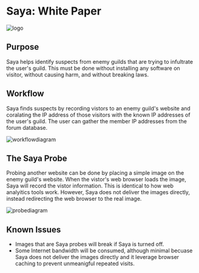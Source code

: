 # Saya: White Paper

![logo][logo]

## Purpose

Saya helps identify suspects from enemy guilds that are trying to infultrate the user's guild.
This must be done without installing any software on visitor, without causing harm, and
without breaking laws.

## Workflow

Saya finds suspects by recording vistors to an enemy guild's website and coralating the IP address of 
those visitors with the known IP addresses of the user's guild.  The user can 
gather the member IP addresses from the forum database.

![workflowdiagram][workflowdiagram]

## The Saya Probe

Probing another website can be done by placing a simple image on the enemy guild's website.
When the vistor's web browser loads the image, Saya will record the vistor information.  This
is identical to how web analyitics tools work.  However, Saya does not deliver the images directly,
instead redirecting the web browser to the real image.

![probediagram][probediagram]

## Known Issues
- Images that are Saya probes will break if Saya is turned off.
- Some Internet bandwidth will be consumed, although minimal becuase Saya does not deliver the images directly and it leverage browser caching to prevent unmeanigful repeated visits.

[logo]: https://github.com/sunsetbrew/saya/blob/master/public_html/saya/assets/welcome.png "Logo"
[probediagram]: https://github.com/sunsetbrew/saya/blob/master/doc/Saya-Probe.png "Probe Diagram"
[workflowdiagram]: https://github.com/sunsetbrew/saya/blob/master/doc/Saya-Workflow.png "Workflow Diagram"
